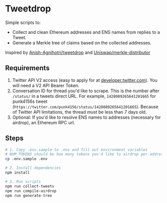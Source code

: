 # Tweetdrop

Simple scripts to:
- Collect and clean Ethereum addresses and ENS names from replies to a Tweet.
- Generate a Merkle tree of claims based on the collected addresses.

Inspired by [Anish-Agnihotri/tweetdrop](https://github.com/Anish-Agnihotri/tweetdrop) and [Uniswap/merkle-distributor](https://github.com/Uniswap/merkle-distributor)

## Requirements

1. Twitter API V2 access (easy to apply for at [developer.twitter.com](https://developer.twitter.com)). You will need a V2 API Bearer Token.
2. Conversation ID for thread you'd like to scrape. This is the number after `/status/` in a tweets direct URL. For example, `1428089265641201665` for punk4156s tweet (`https://twitter.com/punk4156/status/1428089265641201665`). Because of Twitter API limitations, the thread must be less than 7 days old.
3. Optional: If you'd like to resolve ENS names to addresses (necessary for airdrop), an Ethereum RPC url.

## Steps

```bash
# 1. Copy .env.sample to .env and fill out environment variables
# NUM_TOKENS should be how many tokens you'd like to airdrop per address
cp .env.sample .env

# 2. Install dependencies
npm install

# 3. Run scripts
npm run collect-tweets
npm run compile-airdrop
npm run generate-tree
```
